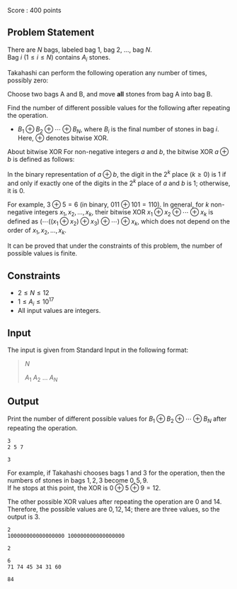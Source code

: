 Score : $400$ points

## Problem Statement

There are $N$ bags, labeled bag $1$, bag $2$, $\ldots$, bag $N$.<br>
Bag $i$ ($1 \leq i \leq N$) contains $A_i$ stones.

Takahashi can perform the following operation any number of times, possibly zero:

Choose two bags A and B, and move **all** stones from bag A into bag B.

Find the number of different possible values for the following after repeating the operation.

- $B_1 \oplus B_2 \oplus \cdots \oplus B_N$, where $B_i$ is the final number of stones in bag $i$.<br>
Here, $\oplus$ denotes bitwise XOR.

About bitwise XOR
For non-negative integers $a$ and $b$, the bitwise XOR $a \oplus b$ is defined as follows:

In the binary representation of $a \oplus b$, the digit in the $2^k$ place ($k \ge 0$) is $1$ if and only if exactly one of the digits in the $2^k$ place of $a$ and $b$ is $1$; otherwise, it is $0$.

For example, $3 \oplus 5 = 6$ (in binary, $011 \oplus 101 = 110$).
In general, for $k$ non-negative integers $x_1, x_2, \ldots, x_k$, their bitwise XOR $x_1 \oplus x_2 \oplus \cdots \oplus x_k$ is defined as $(\cdots((x_1 \oplus x_2) \oplus x_3) \oplus \cdots) \oplus x_k$, which does not depend on the order of $x_1, x_2, \ldots, x_k$.

It can be proved that under the constraints of this problem, the number of possible values is finite.

## Constraints

- $2 \leq N \leq 12$
- $1 \leq A_i \leq 10^{17}$
- All input values are integers.

## Input

The input is given from Standard Input in the following format:

> $N$
> 
> $A_1$ $A_2$ $\ldots$ $A_N$

## Output

Print the number of different possible values for $B_1 \oplus B_2 \oplus \cdots \oplus B_N$ after repeating the operation.

```input1
3
2 5 7
```

```output1
3
```

For example, if Takahashi chooses bags $1$ and $3$ for the operation, then the numbers of stones in bags $1, 2, 3$ become $0, 5, 9$.<br>
If he stops at this point, the XOR is $0 \oplus 5 \oplus 9 = 12$.

The other possible XOR values after repeating the operation are $0$ and $14$.<br>
Therefore, the possible values are $0, 12, 14$; there are three values, so the output is $3$.

```input2
2
100000000000000000 100000000000000000
```

```output2
2
```

```input3
6
71 74 45 34 31 60
```

```output3
84
```
